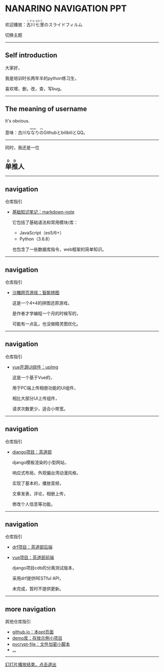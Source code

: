 # NANARINO NAVIGATION PPT

欢迎播放：<ruby>古川<rp>(<rp><rt>こがわ</rt><rp>)</rp>七<rp>(</rp><rt>&nbsp;なな</rt><rp>)</rp>里<rp>(</rp><rt>り&nbsp;</rt><rp>)</rp></ruby>のスライドフィルム

<a onclick="if(window.a===undefined){window.a=true};document.getElementById('theme').href='https://nanarino.github.io/css/theme/'+['black','white'][Number(window.a)]+'.css';window.a=!window.a">切换主题</a>

---

## Self introduction

大家好，

我是培训时长两年半的python练习生，

喜欢增，删，改，查，写bug。

---

## The meaning of username

It's obvious.

意味：古川<ruby>ななり<rp>(</rp><rt>nanari</rt><rp>)</rp></rp>の<rp>(</rp><rt>no</rt><rp>)</rp></ruby>GithubとbilibiliとQQ。

---

同时，我还是一位

## <ruby>单<rp>(</rp><rt>D</rt><rp>)</rp></rp>推<rp>(</rp><rt>D</rt><rp>)</rp></ruby>人

---

## navigation

仓库指引

- [基础知识笔记：markdown-note](https://nanarino.github.io/markdown-note/)

  它包括了基础语法和常用模块/库：

  - JavaScript（es5/6+）
  - Python（3.6.8）

  也包含了一些数据库指令，web框架的简单知识。

---

## navigation

仓库指引

- [沙雕网页游戏：智能拼图](https://nanarino.github.io/jigsaw/)

  这是一个4*4的拼图还原游戏，

  是作者才学编程一个月的时候写的，

  可能有一点乱，也没做精灵图优化。

---

## navigation

仓库指引

- [vue开源UI组件：upImg](https://github.com/nanarino/vue-upImg)

  这是一个基于Vue的，

  用于PC端上传相册功能的UI组件，

  相比大部分UI上传组件，

  请求次数更少，适合小带宽。

---

## navigation

仓库指引

- [django项目：茶道部](https://github.com/nanarino/cdb)

  django模板渲染的小型网站，

  响应式布局，外观偏台湾动漫风格，

  实现了基本的，播放音频，

  文章发表，评论，相册上传，

  修改个人信息等功能。

---

## navigation

仓库指引

- [drf项目：茶道部后端](https://github.com/nanarino/REST_cdb)

- [vue项目：茶道部前端](https://github.com/nanarino/SPA_cdb)

  django项目cdb的分离测试版本，

  采用drf提供RESTful API，

  未完成，暂时不提供更新。

---

## more navigation

其他仓库指引

- [github.io：本ppt页面](https://github.com/nanarino/nanarino.github.io)
- [demo库：存放示例小项目](https://github.com/nanarino/demo)
- [pycrypt-file：文件加密小脚本](https://github.com/nanarino/pycrypt-file)
- [...](https://github.com/nanarino?tab=repositories)

---

<a href="javascript:window.opener=null;window.location.href='https://github.com/nanarino';window.close();">幻灯片播放结束，点击退出</a>

